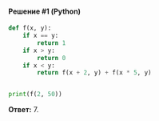 #### Решение #1 (Python)
```python
def f(x, y):
	if x == y:
		return 1
	if x > y:
		return 0
	if x < y:
		return f(x + 2, y) + f(x * 5, y)


print(f(2, 50))
```
**Ответ:** 7.
